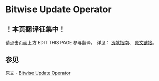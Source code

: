 # Bitwise Update Operator

## ！本页翻译征集中！

请点击页面上方 EDIT THIS PAGE 参与翻译。
详见：
[贡献指南]( https://github.com/JinMuInfo/MongoDB-Manual-zh/blob/master/CONTRIBUTING.md )、
[原文链接](  https://docs.mongodb.com/manual/reference/operator/update-bitwise/  )。

## 参见

原文 - [Bitwise Update Operator]( https://docs.mongodb.com/manual/reference/operator/update-bitwise/ )

